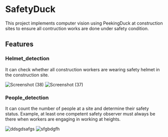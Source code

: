 # SafetyDuck
This project implements computer vision using PeekingDuck at construction sites to ensure all contruction works are done under safety condition.
## Features
### Helmet_detection
It can check whether all construction workers are wearing safety helmet in the construction site.

![Screenshot (38)](https://user-images.githubusercontent.com/124423670/216811595-99f6e432-b31e-4b99-a5cf-0f94dd256cff.png)
![Screenshot (37)](https://user-images.githubusercontent.com/124423670/216811617-aa0d1fa1-ab70-45bb-9327-954532ee6d84.png)

### People_detection
It can count the number of people at a site and determine their safety status. Example, at least one competent safety observer must always be there when workers are engaging in working at heights.

![ddsgdsafgs](https://user-images.githubusercontent.com/124423670/216811422-c60da4a5-e541-4afd-9983-2dec07e66d45.png)
![sfgbdgfh](https://user-images.githubusercontent.com/124423670/216811475-f5570d33-6e2c-4a80-8be0-ed3e70638632.png)
